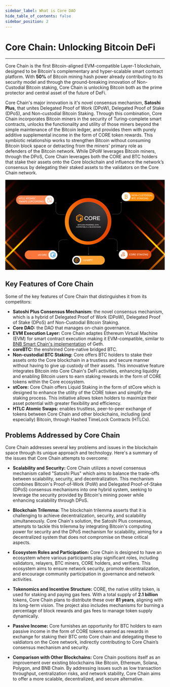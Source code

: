 ```yaml
---
sidebar_label: What is Core DAO 
hide_table_of_contents: false
sidebar_position: 2
---
```


# Core Chain: Unlocking Bitcoin DeFi
---

Core Chain is the first Bitcoin-aligned EVM-compatible Layer-1 blockchain, designed to be Bitcoin's complementary and hyper-scalable smart contract platform. With **50%** of Bitcoin mining hash power already contributing to its security model and through the ground-breaking innovation of Non-Custodial Bitcoin staking, Core Chain is unlocking Bitcoin both as the prime protector and central asset of the future of DeFi.

Core Chain's major innovation is it's novel consensus mechanism, **Satoshi Plus**, that unites Delegated Proof of Work (DPoW), Delegated Proof of Stake (DPoS), and Non-custodial Bitcoin Staking. Through this combination, Core Chain incorporates Bitcoin miners in the security of Turing-complete smart contracts, unlocks the functionality and utility of those miners beyond the simple maintenance of the Bitcoin ledger, and provides them with purely additive supplemental income in the form of CORE token rewards. This symbiotic relationship works to strengthen Bitcoin without consuming Bitcoin block space or detracting from the miners' primary role as defenders of the Bitcoin network. While DPoW leverages Bitcoin miners, through the DPoS, Core Chain leverages both the CORE and BTC holders that stake their assets onto the Core blockchain and influence the network’s consensus by delegating their staked assets to the validators on the Core Chain network.

![core-products](../../../static/img/Core_Products.png)


## Key Features of Core Chain

Some of the key features of Core Chain that distinguishes it from its competitors:

* **Satoshi Plus Consensus Mechanism:** the novel consensus mechanism, which is a hybrid of Delegated Proof of Work (DPoW), Delegated Proof of Stake (DPoS) anf Non-Custodial Bitcoin Staking.
* **Core DAO:** the DAO that manages on-chain governance.
* **EVM Execution Layer:** Core Chain adaptes Ethereum Virtual Machine (EVM) for smart contract execution making it EVM-compatible, similar to [BNB Smart Chain's implementation](https://github.com/bnb-chain/bsc) of Geth.
* **coreBTC:** the enshrined Core-native bridged BTC.
* **Non-custodial BTC Staking:** Core offers BTC holders to stake their assets onto the Core blockchain in a trustless and secure manner without having to give up custody of their assets. This innovative feature integrates Bitcoin into Core Chain's DeFi activities, enhancing liquidity and enabling Bitcoin users to earn staking rewards in the form of CORE tokens within the Core ecosystem.
* **stCore:** Core Chain offers Liquid Staking in the form of stCore which is designed to enhance the utility of the CORE token and simplify the staking process. This initiative allows token holders to maximize their asset potential with greater flexibility and efficiency.
* **HTLC Atomic Swaps:** enables trustless, peer-to-peer exchange of tokens between Core Chain and other blockchains, including (and especially) Bitcoin, through Hashed TimeLock Contracts (HTLCs).

## Problems Addressed by Core Chain

Core Chain addresses several key problems and issues in the blockchain space through its unique approach and technology. Here's a summary of the issues that Core Chain attempts to overcome:

* **Scalability and Security:** Core Chain utilizes a novel consensus mechanism called "Satoshi Plus" which aims to balance the trade-offs between scalability, security, and decentralization. This mechanism combines Bitcoin's Proof-of-Work (PoW) and Delegated Proof-of-Stake (DPoS) consensus mechanisms into one hybrid system, seeking to leverage the security provided by Bitcoin's mining power while enhancing scalability through DPoS​.

* **Blockchain Trilemma:** The blockchain trilemma asserts that it is challenging to achieve decentralization, security, and scalability simultaneously. Core Chain's solution, the Satoshi Plus consensus, attempts to tackle this trilemma by integrating Bitcoin's computing power for security and the DPoS mechanism for scalability, aiming for a decentralized system that does not compromise on these critical aspects​.

* **Ecosystem Roles and Participation:** Core Chain is designed to have an ecosystem where various participants play significant roles, including validators, relayers, BTC miners, CORE holders, and verifiers. This ecosystem aims to ensure network security, promote decentralization, and encourage community participation in governance and network activities​.

* **Tokenomics and Incentive Structure:** CORE, the native utility token, is used for staking and paying gas fees. With a total supply of **2.1 billion** tokens, Core 
Chain plans to distribute these over **81 years**, aligning with its long-term vision. The project also includes mechanisms for burning a percentage of block rewards and gas fees to manage token supply dynamically​.

* **Passive Income:** Core furnishes an opportunity for BTC holders to earn passive income in the form of CORE tokens earned as rewards in exchange for staking their BTC onto Core chain and delegating these to valdiators on the Core network, indirectly contributing to Core Chain’s consensus mechanism and security.

* **Comparison with Other Blockchains:** Core Chain positions itself as an improvement over existing blockchains like Bitcoin, Ethereum, Solana, Polygon, and BNB Chain. By addressing issues such as low transaction throughput, centralization risks, and network stability, Core Chain aims to offer a more scalable, decentralized, and secure alternative​.